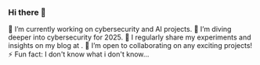### Hi there 👋

🔭 I’m currently working on cybersecurity and AI projects.
🌱 I’m diving deeper into cybersecurity for 2025.
📝 I regularly share my experiments and insights on my blog at [<website>](https://appventurer.com/).
👯 I’m open to collaborating on any exciting projects!
⚡ Fun fact: I don't know what i don't know...


<!--
**JJunHan/JJunHan** is a ✨ _special_ ✨ repository because its `README.md` (this file) appears on your GitHub profile.

Here are some ideas to get you started:

- 🔭 I’m currently working on ...
- 🌱 I’m currently learning ...
- 👯 I’m looking to collaborate on ...
- 🤔 I’m looking for help with ...
- 💬 Ask me about ...
- 📫 How to reach me: ...
- 😄 Pronouns: ...
- ⚡ Fun fact: ...
-->
